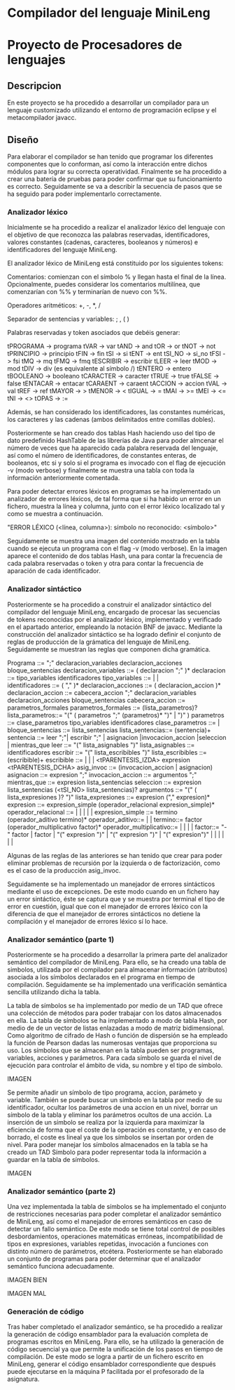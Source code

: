 # Compilador del lenguaje MiniLeng
# Proyecto de Procesadores de lenguajes

## Descripcion

En este proyecto se ha procedido a desarrollar un compilador para un lenguaje customizado utilizando el entorno de programación eclipse y el metacompilador javacc. 

## Diseño

Para elaborar el compilador se han tenido que programar los diferentes componentes que lo conforman, así como la interacción
entre dichos módulos para lograr su correcta operatividad. Finalmente se ha procedido a crear una batería de pruebas para poder 
confirmar que su funcionamiento es correcto. Seguidamente se va a describir la secuencia de pasos que se ha seguido para poder 
implementarlo correctamente.

### Analizador léxico

Inicialmente se ha procedido a realizar el analizador léxico del lenguaje con el objetivo de que reconozca las palabras
reservadas, identificadores, valores constantes (cadenas, caracteres, booleanos y números) e identificadores del lenguaje 
MiniLeng.

El analizador léxico de MiniLeng está constituido por los siguientes tokens:

Comentarios: comienzan con el símbolo % y llegan hasta el final de la línea. Opcionalmente, puedes considerar los comentarios 
multilínea, que comenzarían con %% y terminarían de nuevo con %%.

Operadores aritméticos: +, -, *, /

Separador de sentencias y variables: ; , (  )

Palabras reservadas y token asociados que debéis generar:

tPROGRAMA -> programa 
tVAR -> var 
tAND -> and 
tOR -> or 
tNOT -> not 
tPRINCIPIO -> principio 
tFIN -> fin 
tSI -> si 
tENT -> ent 
tSI_NO -> si_no
tFSI -> fsi
tMQ -> mq
tFMQ -> fmq
tESCRIBIR -> escribir
tLEER -> leer
tMOD -> mod
tDIV -> div (es equivalente al símbolo /)
tENTERO -> entero
tBOOLEANO -> booleano
tCARACTER -> caracter
tTRUE -> true
tFALSE -> false
tENTACAR -> entacar
tCARAENT -> caraent
tACCION -> accion
tVAL -> val
tREF -> ref
tMAYOR -> >
tMENOR -> <
tIGUAL -> =
tMAI -> >=
tMEI -> <=
tNI -> <>
tOPAS -> :=

Además, se han considerado los identificadores, las constantes numéricas, los caracteres y las cadenas (ambos delimitados entre
comillas dobles).

Posteriormente se han creado dos tablas Hash haciendo uso del tipo de dato predefinido HashTable de las librerías de Java para 
poder almcenar el número de veces que ha aparecido cada palabra reservada del lenguaje, así como el número  de  identificadores,
de constantes enteras, de booleanos, etc si y solo si el programa es invocado con el flag de ejecución -v (modo verbose) y
finalmente se muestra una tabla con toda la información anteriormente comentada. 

Para poder detectar errores léxicos en programas se ha implementado un analizador de errores léxicos, de tal forma que si ha
habido un error en un fichero, muestra la línea y columna, junto con el error léxico localizado tal y como se muestra a 
continuación.

"ERROR LÉXICO (<línea, columna>): símbolo no reconocido: <símbolo>"

Seguidamente se muestra una imagen del contenido mostrado en la tabla cuando se ejecuta un programa con el flag -v 
(modo verbose). En la imagen aparece el contenido de dos tablas Hash, una para contar la frecuencia de cada palabra reservadas o
token y otra para contar la frecuencia de aparación de cada identificador.

### Analizador sintáctico

Posteriormente se ha procedido a construir el analizador sintáctico del compilador del lenguaje MiniLeng, encargado de procesar
las secuencias de tokens reconocidas por el analizador léxico, implementado y verificado en el apartado anterior, empleando la
notación BNF de javacc. Mediante la construcción del analizador sintáctico se ha logrado definir el conjunto de reglas de 
producción de la grámatica del lenguaje de MiniLeng. Seguidamente se muestran las reglas que componen dicha gramática.

Programa ::= <tPROGRAMA> <tIDENTIFICADOR> ";"
declaracion_variables declaracion_acciones bloque_sentencias
declaracion_variables ::= ( declaracion ";" )* 
declaracion ::= tipo_variables identificadores 
tipo_variables ::= <tENTERO> | <tCARACTER> | <tBOOLEANO>  
identificadores ::= <tIDENTIFICADOR> ( "," <tIDENTIFICADOR> )* 
declaracion_acciones ::= ( declaracion_accion )* 
declaracion_accion ::= cabecera_accion ";" declaracion_variables declaracion_acciones bloque_sentencias
cabecera_accion ::= <tACCION> <tIDENTIFICADOR> parametros_formales 
parametros_formales ::= (lista_parametros)?
lista_parametros::= "(" ( parametros ";" (parametros)* ")" | ")" )
parametros ::= clase_parametros tipo_variables identificadores 
clase_parametros ::= <tVAL> | <tREF> 
bloque_sentencias ::= <tPRINCIPIO> lista_sentencias <tFIN>
lista_sentencias::= (sentencia)+
sentencia ::= leer ";"| escribir ";" | asignacion |invocacion_accion |seleccion | mientras_que
leer ::= <tLEER> "(" lista_asignables ")"
lista_asignables ::= identificadores
escribir ::= <tESCRIBIR> "(" lista_escribibles ")"
lista_escribibles  ::= (escribible)+
escribible ::=  <tCONSTCHAR> 
              | <tCONSTCAD>
              | <tIDENTIFICADOR> 
              | <tENTACAR> <tPARENTESIS_IZDA> expresion <tPARENTESIS_DCHA>
asig_invoc ::= <tIDENTIFICADOR> (invocacion_accion | asignacion)
asignacion ::= <tOPAS> expresion ";" 
invocacion_accion ::= argumentos ";" 
mientras_que ::= <tMQ> expresion lista_sentencias <tFMQ> 
seleccion ::= <tSI> expresion <tENT> lista_sentencias (<tSI_NO> lista_sentencias)? <tFSI>
argumentos ::= "(" ( lista_expresiones )? ")" 
lista_expresiones ::= expresion ("," expresion)*
expresion ::= expresion_simple (operador_relacional expresion_simple)*
operador_relacional ::= <tIGUAL> | <tMENOR> | <tMEI> | <tNI> | <tMAI> | <tMAYOR>
expresion_simple ::= termino (operador_aditivo termino)* 
operador_aditivo::= <tPLUS> | <tMINUS> | <tOR>
termino::= factor (operador_multiplicativo factor)*
operador_multiplicativo::= <tMULTPIPLY> | <tDIVIDE> | <tDIV> | <tMOD> | <tAND>
factor::= "-" factor
          | <tNOT> factor 
          | "(" expresion ")" 
          | <tENTACAR> "(" expresion ")" 
          | <tCARAENT> "(" expresion")"
          |<tIDENTIFICADOR>
          |<tCONSTENTERA>
          |<tCONSTCHAR>
          |<tCONSTCAD>
          |<tTRUE>
          |<tFALSE>
  
Algunas de las reglas de las anteriores se han tenido que crear para poder eliminar problemas de recursión por la izquierda o
de factorización, como es el caso de la producción asig_invoc.

Seguidamente se ha implementado un manejador de errores sintácticos mediante el uso de excepciones. De este modo cuando en un
fichero hay un error sintáctico, éste se captura que y se muestra por terminal el tipo de error en cuestión, igual que
con el manejador de errores léxico con la diferencia de que el manejador de errores sintácticos no detiene la compilación y el
manejador de errores léxico sí lo hace.

### Analizador semántico (parte 1)

Posteriormente se ha procedido a desarrollar la primera parte del analizador semántico del compilador de MiniLeng. Para ello, se
ha creado una tabla de simbolos, utilizada por el compilador para almacenar información (atributos) asociada a los símbolos 
declarados en el programa en tiempo de compilación. Seguidamente se ha implementado una verificación semántica sencilla 
utilizando dicha la tabla.

La tabla de símbolos se ha implementado por medio de un TAD que ofrece una colección de métodos para poder trabajar con los 
datos almacenados en ella. La tabla de símbolos se ha implementado a modo de tabla Hash, por medio de de un vector de listas 
enlazadas a modo de matriz bidimensional. Como algoritmo de cifrado de Hash o función de dispersión se ha empleado la función 
de Pearson dadas las numerosas ventajas que proporciona su uso. Los símbolos que se almacenan en la tabla pueden ser programas,
variables, acciones y parámetros. Para cada símbolo se guarda el nivel de ejecución para controlar el ámbito de vida, su nombre 
y el tipo de símbolo. 

IMAGEN

Se permite añadir un símbolo de tipo programa, accion, parámeto y variable. También se puede buscar un símbolo en la tabla por
medio de su identificador, ocultar los parámetros de una accion en un nivel, borrar un símbolo de la tabla y eliminar los
parámetros ocultos de una acción. La inserción de un símbolo se realiza por la izquierda para maximizar la eficiencia de forma
que el coste de la operación es constante, y en caso de borrado, el coste es lineal ya que los símbolos se insertan por orden de
nivel. Para poder manejar los símbolos almacenados en la tabla se ha creado un TAD Símbolo para poder representar toda la 
información a guardar en la tabla de símbolos. 

IMAGEN

### Analizador semántico (parte 2)

Una vez implementada la tabla de símbolos se ha implementado el conjunto de restricciones necesarias para poder completar el
analizador semántico de MiniLeng, así como el manejador de errores semánticos en caso de detectar un fallo semántico. De este
modo se tiene total control de posibles desbordamientos, operaciones matemáticas erróneas, incompatibilidad de tipos en 
expresiones, variables repetidas, invocación a funciones con distinto número de parámetros, etcétera. Posteriormente se han
elaborado un conjunto de programas para poder determinar que el analizador semántico funciona 
adecuadamente.

IMAGEN BIEN

IMAGEN MAL

### Generación de código

Tras haber completado el analizador semántico, se ha procedido a realizar la generación de código ensamblador para la evaluación
completa de programas escritos en MiniLeng. Para ello, se ha utilizado la generación de código secuencial ya que permite la
unificación de los pasos en tiempo de compilación. De este modo se logra a partir de un fichero escrito en MiniLeng, generar el
código ensamblador correspondiente que después puede ejecutarse en la máquina P facilitada por el profesorado de la asignatura.


